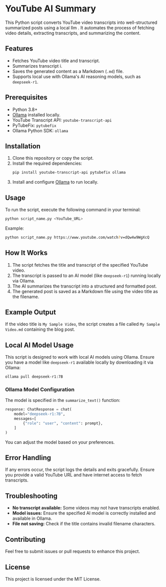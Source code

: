 # YouTube AI Summary

This Python script converts YouTube video transcripts into well-structured summarized posts using a local llm . It automates the process of fetching video details, extracting transcripts, and summarizing the content.

## Features

- Fetches YouTube video title and transcript.
- Summarizes transcript i.
- Saves the generated content as a Markdown (`.md`) file.
- Supports local use with Ollama's AI reasoning models, such as `deepseek-r1`.

## Prerequisites

- Python 3.8+
- [Ollama](https://ollama.com/) installed locally.
- YouTube Transcript API: `youtube-transcript-api`
- PyTubeFix: `pytubefix`
- Ollama Python SDK: `ollama`

## Installation

1. Clone this repository or copy the script.
2. Install the required dependencies:
   ```bash
   pip install youtube-transcript-api pytubefix ollama
   ```
3. Install and configure [Ollama](https://ollama.com/) to run locally.

## Usage

To run the script, execute the following command in your terminal:

```bash
python script_name.py <YouTube_URL>
```

Example:

```bash
python script_name.py https://www.youtube.com/watch?v=dQw4w9WgXcQ
```

## How It Works

1. The script fetches the title and transcript of the specified YouTube video.
2. The transcript is passed to an AI model (like `deepseek-r1`) running locally via Ollama.
3. The AI summarizes the transcript into a structured and formatted post.
4. The generated post is saved as a Markdown file using the video title as the filename.

## Example Output

If the video title is `My Sample Video`, the script creates a file called `My Sample Video.md` containing the blog post.

## Local AI Model Usage

This script is designed to work with local AI models using Ollama. Ensure you have a model like `deepseek-r1` available locally by downloading it via Ollama:

```bash
ollama pull deepseek-r1:7B
```

### Ollama Model Configuration

The model is specified in the `summarize_text()` function:

```python
response: ChatResponse = chat(
    model="deepseek-r1:7B",
    messages=[
        {"role": "user", "content": prompt},
    ]
)
```

You can adjust the model based on your preferences.

## Error Handling

If any errors occur, the script logs the details and exits gracefully. Ensure you provide a valid YouTube URL and have internet access to fetch transcripts.

## Troubleshooting

- **No transcript available:** Some videos may not have transcripts enabled.
- **Model issues:** Ensure the specified AI model is correctly installed and available in Ollama.
- **File not saving:** Check if the title contains invalid filename characters.

## Contributing

Feel free to submit issues or pull requests to enhance this project.

## License

This project is licensed under the MIT License.
